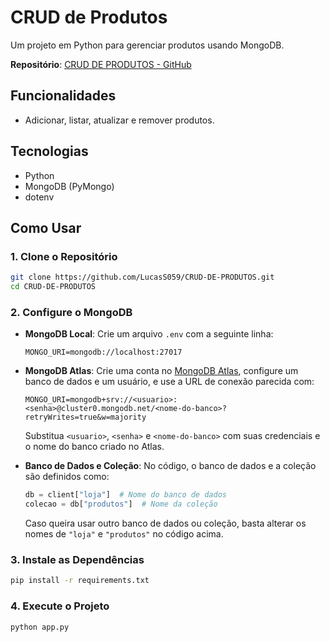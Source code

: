 # CRUD de Produtos

Um projeto em Python para gerenciar produtos usando MongoDB.

**Repositório**: [CRUD DE PRODUTOS - GitHub](https://github.com/LucasS059/CRUD-DE-PRODUTOS.git)

## Funcionalidades

- Adicionar, listar, atualizar e remover produtos.

## Tecnologias

- Python
- MongoDB (PyMongo)
- dotenv

## Como Usar

### 1. Clone o Repositório

```bash
git clone https://github.com/LucasS059/CRUD-DE-PRODUTOS.git
cd CRUD-DE-PRODUTOS
```

### 2. Configure o MongoDB

- **MongoDB Local**: Crie um arquivo `.env` com a seguinte linha:

  ```env
  MONGO_URI=mongodb://localhost:27017
  ```

- **MongoDB Atlas**: Crie uma conta no [MongoDB Atlas](https://www.mongodb.com/cloud/atlas), configure um banco de dados e um usuário, e use a URL de conexão parecida com:

  ```env
  MONGO_URI=mongodb+srv://<usuario>:<senha>@cluster0.mongodb.net/<nome-do-banco>?retryWrites=true&w=majority
  ```

  Substitua `<usuario>`, `<senha>` e `<nome-do-banco>` com suas credenciais e o nome do banco criado no Atlas.

- **Banco de Dados e Coleção**: No código, o banco de dados e a coleção são definidos como:

  ```python
  db = client["loja"]  # Nome do banco de dados
  colecao = db["produtos"]  # Nome da coleção
  ```

  Caso queira usar outro banco de dados ou coleção, basta alterar os nomes de `"loja"` e `"produtos"` no código acima.

### 3. Instale as Dependências

```bash
pip install -r requirements.txt
```

### 4. Execute o Projeto

```bash
python app.py
```
